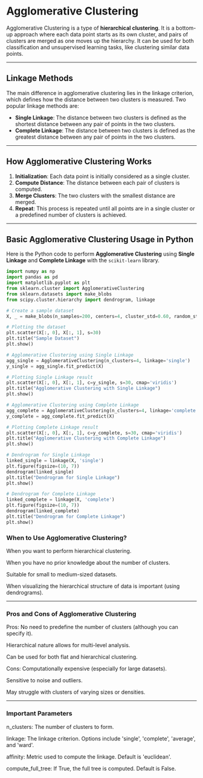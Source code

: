 # Agglomerative Clustering

Agglomerative Clustering is a type of **hierarchical clustering**. It is a bottom-up approach where each data point starts as its own cluster, and pairs of clusters are merged as one moves up the hierarchy. It can be used for both classification and unsupervised learning tasks, like clustering similar data points.

---

## Linkage Methods

The main difference in agglomerative clustering lies in the linkage criterion, which defines how the distance between two clusters is measured. Two popular linkage methods are:

- **Single Linkage**: The distance between two clusters is defined as the shortest distance between any pair of points in the two clusters.
- **Complete Linkage**: The distance between two clusters is defined as the greatest distance between any pair of points in the two clusters.

---

## How Agglomerative Clustering Works

1. **Initialization**: Each data point is initially considered as a single cluster.
2. **Compute Distance**: The distance between each pair of clusters is computed.
3. **Merge Clusters**: The two clusters with the smallest distance are merged.
4. **Repeat**: This process is repeated until all points are in a single cluster or a predefined number of clusters is achieved.

---

## Basic Agglomerative Clustering Usage in Python

Here is the Python code to perform **Agglomerative Clustering** using **Single Linkage** and **Complete Linkage** with the `scikit-learn` library.

```python
import numpy as np
import pandas as pd
import matplotlib.pyplot as plt
from sklearn.cluster import AgglomerativeClustering
from sklearn.datasets import make_blobs
from scipy.cluster.hierarchy import dendrogram, linkage

# Create a sample dataset
X, _ = make_blobs(n_samples=200, centers=4, cluster_std=0.60, random_state=0)

# Plotting the dataset
plt.scatter(X[:, 0], X[:, 1], s=30)
plt.title("Sample Dataset")
plt.show()

# Agglomerative Clustering using Single Linkage
agg_single = AgglomerativeClustering(n_clusters=4, linkage='single')
y_single = agg_single.fit_predict(X)

# Plotting Single Linkage result
plt.scatter(X[:, 0], X[:, 1], c=y_single, s=30, cmap='viridis')
plt.title("Agglomerative Clustering with Single Linkage")
plt.show()

# Agglomerative Clustering using Complete Linkage
agg_complete = AgglomerativeClustering(n_clusters=4, linkage='complete')
y_complete = agg_complete.fit_predict(X)

# Plotting Complete Linkage result
plt.scatter(X[:, 0], X[:, 1], c=y_complete, s=30, cmap='viridis')
plt.title("Agglomerative Clustering with Complete Linkage")
plt.show()

# Dendrogram for Single Linkage
linked_single = linkage(X, 'single')
plt.figure(figsize=(10, 7))
dendrogram(linked_single)
plt.title("Dendrogram for Single Linkage")
plt.show()

# Dendrogram for Complete Linkage
linked_complete = linkage(X, 'complete')
plt.figure(figsize=(10, 7))
dendrogram(linked_complete)
plt.title("Dendrogram for Complete Linkage")
plt.show()
```


### When to Use Agglomerative Clustering?
When you want to perform hierarchical clustering.

When you have no prior knowledge about the number of clusters.

Suitable for small to medium-sized datasets.

When visualizing the hierarchical structure of data is important (using dendrograms).

---


### Pros and Cons of Agglomerative Clustering
Pros:
No need to predefine the number of clusters (although you can specify it).

Hierarchical nature allows for multi-level analysis.

Can be used for both flat and hierarchical clustering.

Cons:
Computationally expensive (especially for large datasets).

Sensitive to noise and outliers.

May struggle with clusters of varying sizes or densities.

---


### Important Parameters
n_clusters: The number of clusters to form.

linkage: The linkage criterion. Options include 'single', 'complete', 'average', and 'ward'.

affinity: Metric used to compute the linkage. Default is 'euclidean'.

compute_full_tree: If True, the full tree is computed. Default is False.
